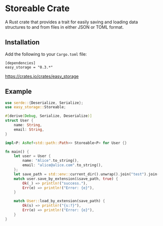 # Storeable Crate

A Rust crate that provides a trait for easily saving and loading data structures to and from files in either JSON or TOML format.

## Installation

Add the following to your `Cargo.toml` file:

```toml: Cargo.toml
[dependencies]
easy_storage = "0.3.*"
```

https://crates.io/crates/easy_storage

## Example

```rust
use serde::{Deserialize, Serialize};
use easy_storage::Storeable;

#[derive(Debug, Serialize, Deserialize)]
struct User {
    name: String,
    email: String,
}

impl<P: AsRef<std::path::Path>> Storeable<P> for User {}

fn main() {
    let user = User {
        name: "Alice".to_string(),
        email: "alice@alice.com".to_string(),
    };
    let save_path = std::env::current_dir().unwrap().join("test").join("user.toml");
    match user.save_by_extension(&save_path, true) {
        Ok(_) => println!("success."),
        Err(e) => println!("Error: {e}"),
    }

    match User::load_by_extension(save_path) {
        Ok(s) => println!("{s:?}"),
        Err(e) => println!("Error: {e}"),
    }
}
```
